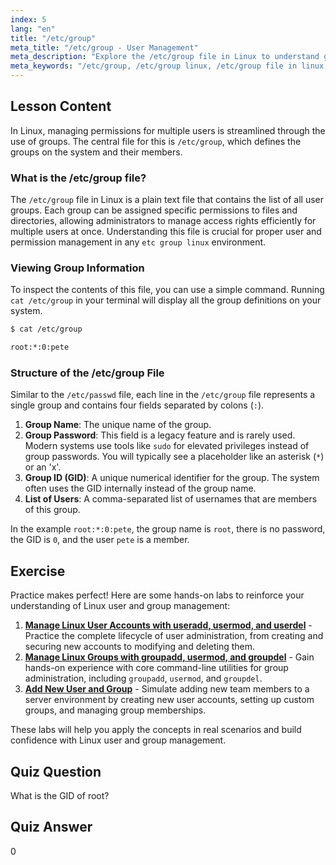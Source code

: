 ```yaml
---
index: 5
lang: "en"
title: "/etc/group"
meta_title: "/etc/group - User Management"
meta_description: "Explore the /etc/group file in Linux to understand group management. Learn how to view group data with cat /etc/group, and understand the structure including GID and user lists. This guide covers the essentials of the etc group linux file."
meta_keywords: "/etc/group, /etc/group linux, /etc/group file in linux, cat /etc/group, etc group linux, group management, GID, Linux permissions, Linux groups"
---
```


## Lesson Content

In Linux, managing permissions for multiple users is streamlined through the use of groups. The central file for this is `/etc/group`, which defines the groups on the system and their members.

### What is the /etc/group file?

The `/etc/group` file in Linux is a plain text file that contains the list of all user groups. Each group can be assigned specific permissions to files and directories, allowing administrators to manage access rights efficiently for multiple users at once. Understanding this file is crucial for proper user and permission management in any `etc group linux` environment.

### Viewing Group Information

To inspect the contents of this file, you can use a simple command. Running `cat /etc/group` in your terminal will display all the group definitions on your system.

```bash
$ cat /etc/group

root:*:0:pete
```

### Structure of the /etc/group File

Similar to the `/etc/passwd` file, each line in the `/etc/group` file represents a single group and contains four fields separated by colons (`:`).

1.  **Group Name**: The unique name of the group.
2.  **Group Password**: This field is a legacy feature and is rarely used. Modern systems use tools like `sudo` for elevated privileges instead of group passwords. You will typically see a placeholder like an asterisk (`*`) or an 'x'.
3.  **Group ID (GID)**: A unique numerical identifier for the group. The system often uses the GID internally instead of the group name.
4.  **List of Users**: A comma-separated list of usernames that are members of this group.

In the example `root:*:0:pete`, the group name is `root`, there is no password, the GID is `0`, and the user `pete` is a member.

## Exercise

Practice makes perfect! Here are some hands-on labs to reinforce your understanding of Linux user and group management:

1.  **[Manage Linux User Accounts with useradd, usermod, and userdel](https://labex.io/labs/comptia-manage-linux-user-accounts-with-useradd-usermod-and-userdel-590837)** - Practice the complete lifecycle of user administration, from creating and securing new accounts to modifying and deleting them.
2.  **[Manage Linux Groups with groupadd, usermod, and groupdel](https://labex.io/labs/comptia-manage-linux-groups-with-groupadd-usermod-and-groupdel-590836)** - Gain hands-on experience with core command-line utilities for group administration, including `groupadd`, `usermod`, and `groupdel`.
3.  **[Add New User and Group](https://labex.io/labs/linux-add-new-user-and-group-17987)** - Simulate adding new team members to a server environment by creating new user accounts, setting up custom groups, and managing group memberships.

These labs will help you apply the concepts in real scenarios and build confidence with Linux user and group management.

## Quiz Question

What is the GID of root?

## Quiz Answer

0

